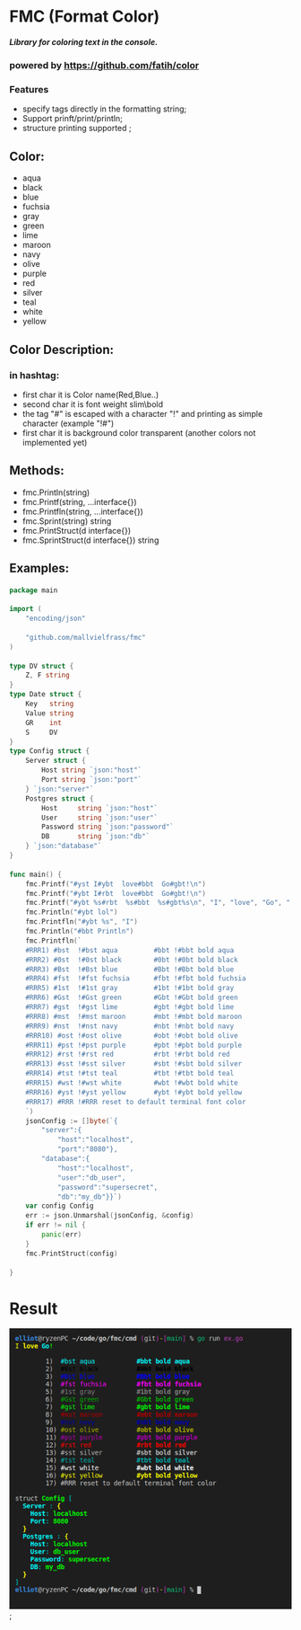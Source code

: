 
# FMC (Format Color)
##### Library  for coloring text in the console.
### powered by https://github.com/fatih/color
### Features

- specify tags directly in the formatting string;
- Support prinft/print/println;
- structure printing supported ;
## Color:
- aqua   
- black  
- blue  
- fuchsia 
- gray   
- green  
- lime   
- maroon  
- navy   
- olive  
- purple  
- red   
- silver 
- teal  
- white   
- yellow  
## Color Description:
### in hashtag:
- first char it is Color name(Red,Blue..)
- second char it is font weight slim\bold
- the tag "#" is escaped with a character "!"  and printing as simple character (example "!#") 
- first char it is background color transparent (another colors not implemented yet)
## Methods:
- fmc.Println(string)
- fmc.Printf(string, ...interface{})
- fmc.Printfln(string, ...interface{})
- fmc.Sprint(string) string 
- fmc.PrintStruct(d interface{}) 
- fmc.SprintStruct(d interface{}) string
## Examples:
```go
package main

import (
	"encoding/json"

	"github.com/mallvielfrass/fmc"
)

type DV struct {
	Z, F string
}
type Date struct {
	Key   string
	Value string
	GR    int
	S     DV
}
type Config struct {
	Server struct {
		Host string `json:"host"`
		Port string `json:"port"`
	} `json:"server"`
	Postgres struct {
		Host     string `json:"host"`
		User     string `json:"user"`
		Password string `json:"password"`
		DB       string `json:"db"`
	} `json:"database"`
}

func main() {
	fmc.Printf("#yst I#ybt  love#bbt  Go#gbt!\n")
	fmc.Printf("#ybt I#rbt  love#bbt  Go#gbt!\n")
	fmc.Printf("#ybt %s#rbt  %s#bbt  %s#gbt%s\n", "I", "love", "Go", "!")
	fmc.Println("#ybt lol")
	fmc.Printfln("#ybt %s", "I")
	fmc.Println("#bbt Println")
	fmc.Printfln(`
	#RRR1) #bst  !#bst aqua 		#bbt !#bbt bold aqua
	#RRR2) #0st  !#0st black 		#0bt !#0bt bold black	
	#RRR3) #Bst  !#Bst blue  		#Bbt !#Bbt bold blue	
	#RRR4) #fst  !#fst fuchsia     	#fbt !#fbt bold fuchsia	
	#RRR5) #1st  !#1st gray 		#1bt !#1bt bold gray	
	#RRR6) #Gst  !#Gst green 		#Gbt !#Gbt bold green	
	#RRR7) #gst  !#gst lime 		#gbt !#gbt bold lime	
	#RRR8) #mst  !#mst maroon		#mbt !#mbt bold maroon	
	#RRR9) #nst  !#nst navy 		#nbt !#nbt bold navy	
	#RRR10) #ost !#ost olive		#obt !#obt bold olive	
	#RRR11) #pst !#pst purple		#pbt !#pbt bold purple	
	#RRR12) #rst !#rst red   		#rbt !#rbt bold red
	#RRR13) #sst !#sst silver		#sbt !#sbt bold silver
	#RRR14) #tst !#tst teal        	#tbt !#tbt bold teal
	#RRR15) #wst !#wst white		#wbt !#wbt bold white
	#RRR16) #yst !#yst yellow		#ybt !#ybt bold yellow
	#RRR17) #RRR !#RRR reset to default terminal font color 
	`)
	jsonConfig := []byte(`{
        "server":{
            "host":"localhost",
            "port":"8080"},
        "database":{
            "host":"localhost",
            "user":"db_user",
            "password":"supersecret",
            "db":"my_db"}}`)
	var config Config
	err := json.Unmarshal(jsonConfig, &config)
	if err != nil {
		panic(err)
	}
	fmc.PrintStruct(config)

}

```
# Result

[![Result](https://raw.githubusercontent.com/mallvielfrass/fmc/main/scrot_2021-07-09-20_1920x1080_000.png "Result")](https://raw.githubusercontent.com/mallvielfrass/fmc/main/scrot_2021-07-09-20_1920x1080_000.png "Result");